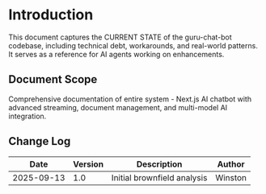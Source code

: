# Introduction

This document captures the CURRENT STATE of the guru-chat-bot codebase, including technical debt, workarounds, and real-world patterns. It serves as a reference for AI agents working on enhancements.

## Document Scope

Comprehensive documentation of entire system - Next.js AI chatbot with advanced streaming, document management, and multi-model AI integration.

## Change Log

| Date       | Version | Description                 | Author    |
| ---------- | ------- | --------------------------- | --------- |
| 2025-09-13 | 1.0     | Initial brownfield analysis | Winston   |
